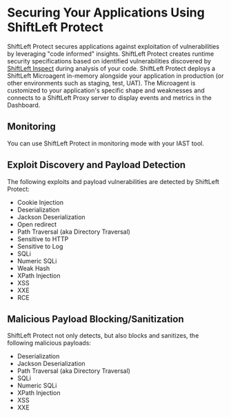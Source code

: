 # Securing Your Applications Using ShiftLeft Protect

ShiftLeft Protect secures applications against exploitation of vulnerabilities by leveraging "code informed" insights. ShiftLeft Protect creates runtime security specifications based on identified vulnerabilities discovered by [ShiftLeft Inspect](../../introduction/products.md) during analysis of your code. ShiftLeft Protect deploys a ShiftLeft Microagent in-memory alongside your application in production (or other environments such as staging, test, UAT). The Microagent is customized to your application's specific shape and weaknesses and connects to a ShiftLeft Proxy server to display events and metrics in the Dashboard.

## Monitoring

You can use ShiftLeft Protect in monitoring mode with your IAST tool.

## Exploit Discovery and Payload Detection

The following exploits and payload vulnerabilities are detected by ShiftLeft Protect:

* Cookie Injection
* Deserialization
* Jackson Deserialization
* Open redirect
* Path Traversal (aka Directory Traversal)
* Sensitive to HTTP
* Sensitive to Log
* SQLi
* Numeric SQLi
* Weak Hash
* XPath Injection
* XSS
* XXE
* RCE

## Malicious Payload Blocking/Sanitization

ShiftLeft Protect not only detects, but also blocks and sanitizes, the following malicious payloads:

* Deserialization
* Jackson Deserialization
* Path Traversal (aka Directory Traversal)
* SQLi
* Numeric SQLi
* XPath Injection
* XSS
* XXE
